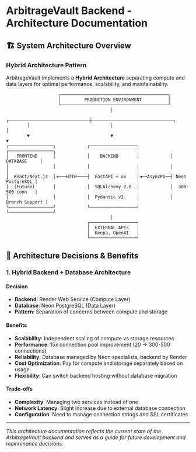 # ArbitrageVault Backend - Architecture Documentation

## 🏗️ **System Architecture Overview**

### **Hybrid Architecture Pattern**

ArbitrageVault implements a **Hybrid Architecture** separating compute and data layers for optimal performance, scalability, and maintainability.

```
                    ┌─────────────────────────────────────────┐
                    │         PRODUCTION ENVIRONMENT          │
                    └─────────────────────────────────────────┘
                                        │
        ┌───────────────────────────────┼───────────────────────────────┐
        │                               │                               │
        ▼                               ▼                               ▼
┌─────────────────┐            ┌──────────────────┐            ┌─────────────────┐
│   FRONTEND      │            │    BACKEND       │            │    DATABASE     │
│                 │            │                  │            │                 │
│  React/Next.js  │◄───HTTP────┤  FastAPI + uv    │◄──AsyncPG──┤ Neon PostgreSQL │
│  (Future)       │            │  SQLAlchemy 2.0  │            │  300-500 conn   │
│                 │            │  Pydantic v2     │            │  Branch Support │
└─────────────────┘            └──────────────────┘            └─────────────────┘
                                        │                               
                               ┌──────────────────┐                    
                               │  EXTERNAL APIs   │                    
                               │  Keepa, OpenAI   │                    
                               └──────────────────┘                    
```

## 🎯 **Architecture Decisions & Benefits**

### **1. Hybrid Backend + Database Architecture**

#### **Decision**
- **Backend**: Render Web Service (Compute Layer)
- **Database**: Neon PostgreSQL (Data Layer)
- **Pattern**: Separation of concerns between compute and storage

#### **Benefits**
- **Scalability**: Independent scaling of compute vs storage resources
- **Performance**: 15x connection pool improvement (20 → 300-500 connections)
- **Reliability**: Database managed by Neon specialists, backend by Render
- **Cost Optimization**: Pay for compute and storage separately based on usage
- **Flexibility**: Can switch backend hosting without database migration

#### **Trade-offs**
- **Complexity**: Managing two services instead of one
- **Network Latency**: Slight increase due to external database connection
- **Configuration**: Need to manage connection strings and SSL certificates

---

*This architecture documentation reflects the current state of the ArbitrageVault backend and serves as a guide for future development and maintenance decisions.*